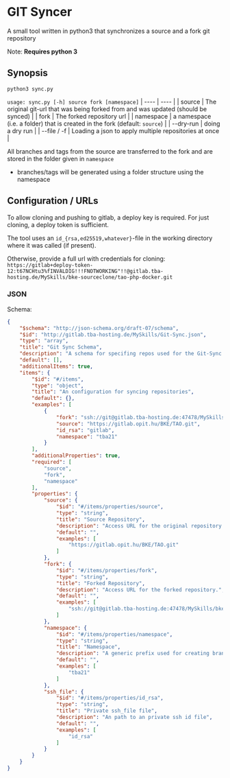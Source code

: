 # GIT Syncer
A small tool written in python3 that synchronizes a source and a fork git repository

Note: __Requires python 3__

## Synopsis
`python3 sync.py`

`usage: sync.py [-h] source fork [namespace]`
| ---- | ---- |
| source | The original git-url that was being forked from and was updated (should be synced) |
| fork | The forked repository url |
| namespace | a namespace (i.e. a folder) that is created in the fork (default: `source`) |
| --dry-run | doing a dry run |
| --file / -f | Loading a json to apply multiple repositories at once |

All branches and tags from the source are transferred to the fork and are stored in the folder given in `namespace`
* branches/tags will be generated using a folder structure using the namespace

## Configuration / URLs
To allow cloning and pushing to gitlab, a deploy key is required. For just cloning, a deploy token is sufficient.

The tool uses an `id_{rsa,ed25519,whatever}`-file in the working directory where it was called (if present).

Otherwise, provide a full url with credentials for cloning:
`https://gitlab+deploy-token-12:t67NCHtu3%fINVALDIG!!!FNOTWORKING"!!@gitlab.tba-hosting.de/MySkills/bke-sourceclone/tao-php-docker.git`

### JSON
Schema:
```json
{
    "$schema": "http://json-schema.org/draft-07/schema",
    "$id": "http://gitlab.tba-hosting.de/MySkills/Git-Sync.json",
    "type": "array",
    "title": "Git Sync Schema",
    "description": "A schema for specifing repos used for the Git-Sync tool.",
    "default": [],
    "additionalItems": true,
    "items": {
        "$id": "#/items",
        "type": "object",
        "title": "An configuration for syncing repositories",
        "default": {},
        "examples": [
            {
                "fork": "ssh://git@gitlab.tba-hosting.de:47478/MySkills/bke-sourceclone/TAO.git",
                "source": "https://gitlab.opit.hu/BKE/TAO.git",
                "id_rsa": "gitlab",
                "namespace": "tba21"
            }
        ],
        "additionalProperties": true,
        "required": [
            "source",
            "fork",
            "namespace"
        ],
        "properties": {
            "source": {
                "$id": "#/items/properties/source",
                "type": "string",
                "title": "Source Repository",
                "description": "Access URL for the original repository.",
                "default": "",
                "examples": [
                    "https://gitlab.opit.hu/BKE/TAO.git"
                ]
            },
            "fork": {
                "$id": "#/items/properties/fork",
                "type": "string",
                "title": "Forked Repository",
                "description": "Access URL for the forked repository.",
                "default": "",
                "examples": [
                    "ssh://git@gitlab.tba-hosting.de:47478/MySkills/bke-sourceclone/TAO.git"
                ]
            },
            "namespace": {
                "$id": "#/items/properties/namespace",
                "type": "string",
                "title": "Namespace",
                "description": "A generic prefix used for creating branches or tags.",
                "default": "",
                "examples": [
                    "tba21"
                ]
            },
            "ssh_file": {
                "$id": "#/items/properties/id_rsa",
                "type": "string",
                "title": "Private ssh_file file",
                "description": "An path to an private ssh id file",
                "default": "",
                "examples": [
                    "id_rsa"
                ]
            }
        }
    }
}
```